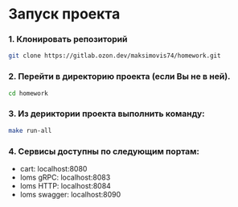 # Запуск проекта

### 1. Клонировать репозиторий
```bash   
git clone https://gitlab.ozon.dev/maksimovis74/homework.git   
```
### 2. Перейти в директорию проекта (если Вы не в ней).  
```bash  
cd homework  
```  
### 3. Из дериктории проекта выполнить команду:  
```bash      
make run-all
```
### 4. Сервисы доступны по следующим портам:
 - cart: localhost:8080
 - loms gRPC: localhost:8083
 - loms HTTP: localhost:8084
 - loms swagger: localhost:8090